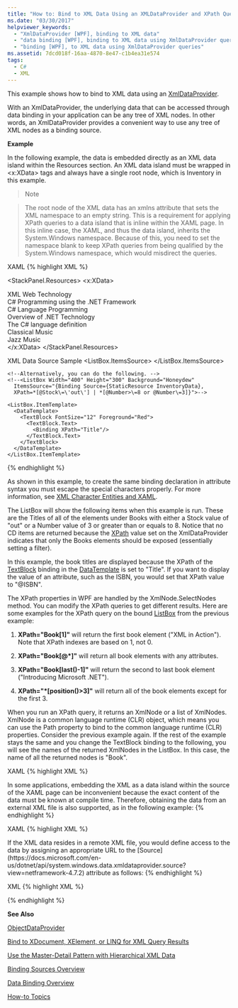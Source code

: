 ```yaml
---
title: "How to: Bind to XML Data Using an XMLDataProvider and XPath Queries"
ms.date: "03/30/2017"
helpviewer_keywords: 
  - "XmlDataProvider [WPF], binding to XML data"
  - "data binding [WPF], binding to XML data using XmlDataProvider queries"
  - "binding [WPF], to XML data using XmlDataProvider queries"
ms.assetid: 7dcd018f-16aa-4870-8e47-c1b4ea31e574
tags:
  - C#
  - XML
---
```


This example shows how to bind to XML data using an [XmlDataProvider](https://docs.microsoft.com/en-us/dotnet/api/system.windows.data.xmldataprovider?view=netframework-4.7.2).  
  
 With an XmlDataProvider, the underlying data that can be accessed through data binding in your application can be any tree of XML nodes. In other words, an XmlDataProvider provides a convenient way to use any tree of XML nodes as a binding source.

**Example**

In the following example, the data is embedded directly as an XML data island within the Resources section. An XML data island must be wrapped in <x:XData> tags and always have a single root node, which is Inventory in this example.

> Note

> The root node of the XML data has an xmlns attribute that sets the XML namespace to an empty string. This is a requirement for applying XPath queries to a data island that is inline within the XAML page. In this inline case, the XAML, and thus the data island, inherits the System.Windows namespace. Because of this, you need to set the namespace blank to keep XPath queries from being qualified by the System.Windows namespace, which would misdirect the queries.

XAML
{% highlight XML %}

<StackPanel
  xmlns="http://schemas.microsoft.com/winfx/2006/xaml/presentation"
  xmlns:x="http://schemas.microsoft.com/winfx/2006/xaml"
  Background="Cornsilk">

  <StackPanel.Resources>
    <XmlDataProvider x:Key="InventoryData" XPath="Inventory/Books">
      <x:XData>
        <Inventory xmlns="">
          <Books>
            <Book ISBN="0-7356-0562-9" Stock="in" Number="9">
              <Title>XML in Action</Title>
              <Summary>XML Web Technology</Summary>
            </Book>
            <Book ISBN="0-7356-1370-2" Stock="in" Number="8">
              <Title>Programming Microsoft Windows With C#</Title>
              <Summary>C# Programming using the .NET Framework</Summary>
            </Book>
            <Book ISBN="0-7356-1288-9" Stock="out" Number="7">
              <Title>Inside C#</Title>
              <Summary>C# Language Programming</Summary>
            </Book>
            <Book ISBN="0-7356-1377-X" Stock="in" Number="5">
              <Title>Introducing Microsoft .NET</Title>
              <Summary>Overview of .NET Technology</Summary>
            </Book>
            <Book ISBN="0-7356-1448-2" Stock="out" Number="4">
              <Title>Microsoft C# Language Specifications</Title>
              <Summary>The C# language definition</Summary>
            </Book>
          </Books>
          <CDs>
            <CD Stock="in" Number="3">
              <Title>Classical Collection</Title>
              <Summary>Classical Music</Summary>
            </CD>
            <CD Stock="out" Number="9">
              <Title>Jazz Collection</Title>
              <Summary>Jazz Music</Summary>
            </CD>
          </CDs>
        </Inventory>
      </x:XData>
    </XmlDataProvider>
  </StackPanel.Resources>

  <TextBlock FontSize="18" FontWeight="Bold" Margin="10"
    HorizontalAlignment="Center">XML Data Source Sample</TextBlock>
  <ListBox
    Width="400" Height="300" Background="Honeydew">
    <ListBox.ItemsSource>
      <Binding Source="{StaticResource InventoryData}"
               XPath="*[@Stock='out'] | *[@Number>=8 or @Number=3]"/>
    </ListBox.ItemsSource>

    <!--Alternatively, you can do the following. -->
    <!--<ListBox Width="400" Height="300" Background="Honeydew"
      ItemsSource="{Binding Source={StaticResource InventoryData},
      XPath=*[@Stock\=\'out\'] | *[@Number>\=8 or @Number\=3]}">-->

    <ListBox.ItemTemplate>
      <DataTemplate>
        <TextBlock FontSize="12" Foreground="Red">
          <TextBlock.Text>
            <Binding XPath="Title"/>
          </TextBlock.Text>
        </TextBlock>
      </DataTemplate>
    </ListBox.ItemTemplate>
  </ListBox>
</StackPanel>
{% endhighlight %}

As shown in this example, to create the same binding declaration in attribute syntax you must escape the special characters properly. For more information, see [XML Character Entities and XAML](https://docs.microsoft.com/en-us/dotnet/framework/xaml-services/xml-character-entities-and-xaml).

The ListBox will show the following items when this example is run. These are the Titles of all of the elements under Books with either a Stock value of "out" or a Number value of 3 or greater than or equals to 8. Notice that no CD items are returned because the [XPath](https://docs.microsoft.com/en-us/dotnet/api/system.windows.data.xmldataprovider.xpath?view=netframework-4.7.2) value set on the XmlDataProvider indicates that only the Books elements should be exposed (essentially setting a filter).

In this example, the book titles are displayed because the XPath of the [TextBlock](https://docs.microsoft.com/en-us/dotnet/api/system.windows.controls.textblock?view=netframework-4.7.2) binding in the [DataTemplate](https://docs.microsoft.com/en-us/dotnet/api/system.windows.datatemplate?view=netframework-4.7.2) is set to "Title". If you want to display the value of an attribute, such as the ISBN, you would set that XPath value to "@ISBN".

The XPath properties in WPF are handled by the XmlNode.SelectNodes method. You can modify the XPath queries to get different results. Here are some examples for the XPath query on the bound [ListBox](https://docs.microsoft.com/en-us/dotnet/api/system.windows.controls.listbox?view=netframework-4.7.2) from the previous example:

1. **XPath="Book[1]"** will return the first book element ("XML in Action"). Note that XPath indexes are based on 1, not 0.

2. **XPath="Book[@*]"** will return all book elements with any attributes.

3. **XPath="Book[last()-1]"** will return the second to last book element ("Introducing Microsoft .NET").

4. **XPath="*[position()>3]"** will return all of the book elements except for the first 3.

When you run an XPath query, it returns an XmlNode or a list of XmlNodes. XmlNode is a common language runtime (CLR) object, which means you can use the Path property to bind to the common language runtime (CLR) properties. Consider the previous example again. If the rest of the example stays the same and you change the TextBlock binding to the following, you will see the names of the returned XmlNodes in the ListBox. In this case, the name of all the returned nodes is "Book".

XAML
{% highlight XML %}

<TextBlock FontSize="12" Foreground="Red">
  <TextBlock.Text>
    <Binding Path="Name"/>
  </TextBlock.Text>
</TextBlock>
In some applications, embedding the XML as a data island within the source of the XAML page can be inconvenient because the exact content of the data must be known at compile time. Therefore, obtaining the data from an external XML file is also supported, as in the following example:
{% endhighlight %}

XAML
{% highlight XML %}

<XmlDataProvider x:Key="BookData" Source="data\bookdata.xml" XPath="Books"/>
If the XML data resides in a remote XML file, you would define access to the data by assigning an appropriate URL to the [Source](https://docs.microsoft.com/en-us/dotnet/api/system.windows.data.xmldataprovider.source?view=netframework-4.7.2) attribute as follows:
{% endhighlight %}

XML
{% highlight XML %}

<XmlDataProvider x:Key="BookData" Source="http://MyUrl" XPath="Books"/>  
{% endhighlight %}

**See Also**

[ObjectDataProvider](https://docs.microsoft.com/en-us/dotnet/api/system.windows.data.objectdataprovider?view=netframework-4.7.2)

[Bind to XDocument, XElement, or LINQ for XML Query Results](https://docs.microsoft.com/en-us/dotnet/framework/wpf/data/how-to-bind-to-xdocument-xelement-or-linq-for-xml-query-results)

[Use the Master-Detail Pattern with Hierarchical XML Data](https://docs.microsoft.com/en-us/dotnet/framework/wpf/data/how-to-use-the-master-detail-pattern-with-hierarchical-xml-data)

[Binding Sources Overview](https://docs.microsoft.com/en-us/dotnet/framework/wpf/data/binding-sources-overview)

[Data Binding Overview](https://docs.microsoft.com/en-us/dotnet/framework/wpf/data/data-binding-overview)

[How-to Topics](https://docs.microsoft.com/en-us/dotnet/framework/wpf/data/data-binding-how-to-topics)
